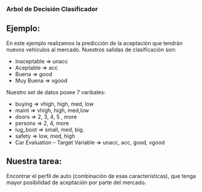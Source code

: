 ### Arbol de Decisión Clasificador
## Ejemplo:
En este ejemplo realizamos la predicción de la aceptación que tendrán nuevos vehículos al mercado.
Nuestros salidas de clasificación son: 
* Inaceptable => unacc
* Aceptable => acc 
* Buena => good
* Muy Buena => vgood

 Nuestro set de datos posee 7 varibales:
* buying	=> vhigh, high, med, low
*	maint	=> vhigh, high, med,low
*	doors	=> 2, 3, 4, 5 , more
*	persons	=> 2, 4, more
*	lug_boot	=> small, med, big.
*	safety	=> low, med, high
*	Car Evaluation –  Target Variable	=> unacc, acc, good, vgood

## Nuestra tarea:
Encontrar el perfil de auto (combinación de esas características), que tenga mayor posibilidad de aceptación por parte del mercado.
